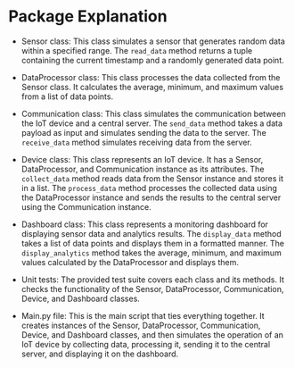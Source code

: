 # Package Explanation

- Sensor class: This class simulates a sensor that generates random data within a specified range. The `read_data` method returns a tuple containing the current timestamp and a randomly generated data point.

- DataProcessor class: This class processes the data collected from the Sensor class. It calculates the average, minimum, and maximum values from a list of data points.

- Communication class: This class simulates the communication between the IoT device and a central server. The `send_data` method takes a data payload as input and simulates sending the data to the server. The `receive_data` method simulates receiving data from the server. 

- Device class: This class represents an IoT device. It has a Sensor, DataProcessor, and Communication instance as its attributes. The `collect_data` method reads data from the Sensor instance and stores it in a list. The `process_data` method processes the collected data using the DataProcessor instance and sends the results to the central server using the Communication instance. 

- Dashboard class: This class represents a monitoring dashboard for displaying sensor data and analytics results. The `display_data` method takes a list of data points and displays them in a formatted manner. The `display_analytics` method takes the average, minimum, and maximum values calculated by the DataProcessor and displays them.

- Unit tests: The provided test suite covers each class and its methods. It checks the functionality of the Sensor, DataProcessor, Communication, Device, and Dashboard classes. 

- Main.py file: This is the main script that ties everything together. It creates instances of the Sensor, DataProcessor, Communication, Device, and Dashboard classes, and then simulates the operation of an IoT device by collecting data, processing it, sending it to the central server, and displaying it on the dashboard.